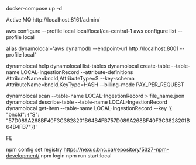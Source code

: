 



docker-compose up -d

Active MQ
http://localhost:8161/admin/



aws configure --profile local
local/local/ca-central-1
aws configure list --profile local
<!-- export AWS_PROFILE=local
export AWS_ACCESS_KEY_ID=local
export AWS_SECRET_ACCESS_KEY=local -->
alias dynamolocal='aws dynamodb --endpoint-url http://localhost:8001 --profile local'

dynamolocal help
dynamolocal list-tables
dynamolocal create-table --table-name LOCAL-IngestionRecord --attribute-definitions AttributeName=bncId,AttributeType=S --key-schema AttributeName=bncId,KeyType=HASH --billing-mode PAY_PER_REQUEST

dynamolocal scan --table-name LOCAL-IngestionRecord > file_name.json
dynamolocal describe-table --table-name LOCAL-IngestionRecord
dynamolocal get-item --table-name LOCAL-IngestionRecord --key '{ "bncId": {"S": "57D089A268BF40F3C3828201B64B4FB757D089A268BF40F3C3828201B64B4FB7"}}'


FE

npm config set registry https://nexus.bnc.ca/repository/5327-npm-development/
npm login
npm run start:local

    



